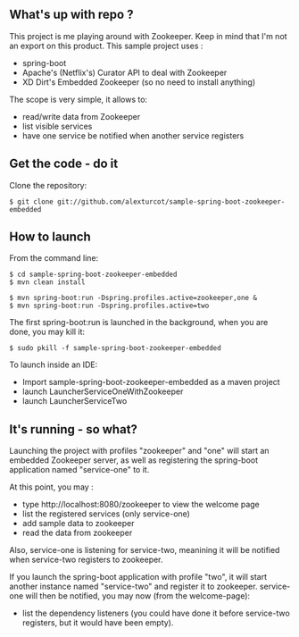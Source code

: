What's up with repo ?
-------------------
This project is me playing around with Zookeeper. Keep in mind that I'm not an export on this product. This sample project uses :
* spring-boot
* Apache's (Netflix's) Curator API to deal with Zookeeper
* XD Dirt's Embedded Zookeeper (so no need to install anything)

The scope is very simple, it allows to:
* read/write data from Zookeeper
* list visible services
* have one service be notified when another service registers

Get the code - do it
-------------------
Clone the repository:

    $ git clone git://github.com/alexturcot/sample-spring-boot-zookeeper-embedded



How to launch
-------------------
From the command line:

    $ cd sample-spring-boot-zookeeper-embedded
    $ mvn clean install
    
    $ mvn spring-boot:run -Dspring.profiles.active=zookeeper,one &
    $ mvn spring-boot:run -Dspring.profiles.active=two
    
The first spring-boot:run is launched in the background, when you are done, you may kill it:

    $ sudo pkill -f sample-spring-boot-zookeeper-embedded
    
To launch inside an IDE:
* Import sample-spring-boot-zookeeper-embedded as a maven project
* launch LauncherServiceOneWithZookeeper
* launch LauncherServiceTwo

It's running - so what?
-------------------
Launching the project with profiles "zookeeper" and "one" will start an embedded Zookeeper server, as well as registering the spring-boot application named "service-one" to it.

At this point, you may :
* type http://localhost:8080/zookeeper to view the welcome page
* list the registered services (only service-one)
* add sample data to zookeeper
* read the data from zookeeper

Also, service-one is listening for service-two, meanining it will be notified when service-two registers to zookeeper.

If you launch the spring-boot application with profile "two", it will start another instance named "service-two" and register it to zookeeper. service-one will then be notified, you may now (from the welcome-page):

* list the dependency listeners (you could have done it before service-two registers, but it would have been empty).